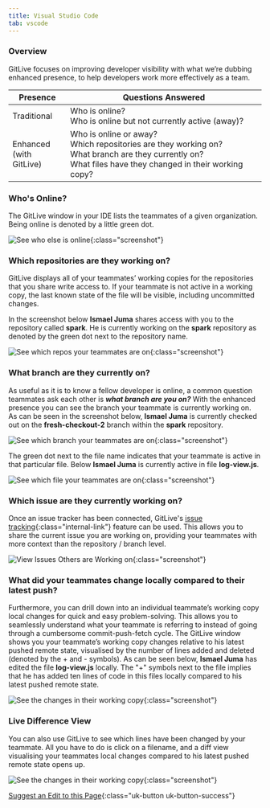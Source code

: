 ```yaml
---
title: Visual Studio Code
tab: vscode
---
```

### Overview

GitLive focuses on improving developer visibility with what we’re dubbing enhanced presence, to help developers work more effectively as a team.

<table>
<thead>
<tr>
   <th>Presence</th>
   <th>Questions Answered</th>
  </tr>
</thead>
 <tbody>
  <tr>
   <td>Traditional</td>
   <td>
    Who is online?<br />
    Who is online but not currently active (away)?
   </td>
  </tr>
  <tr>
   <td>Enhanced<br />
    (with GitLive)
   </td>
   <td>
    Who is online or away?<br />
    Which repositories are they working on?<br />
    What branch are they currently on?<br />
    What files have they changed in their working copy?
   </td>
  </tr>
 </tbody>
</table>

### Who's Online?

The GitLive window in your IDE lists the teammates of a given organization. Being online is denoted by a little green dot.

![See who else is online](/uploads/visibility-online-vscode.png "Online Visibility"){:class="screenshot"}

### Which repositories are they working on?

GitLive displays all of your teammates’ working copies for the repositories that you share write access to. If your teammate is not active in a working copy, the last known state of the file will be visible, including uncommitted changes.

In the screenshot below **Ismael Juma** shares access with you to the repository called **spark**. He is currently working on the **spark** repository as denoted by the green dot next to the repository name.

![See which repos your teammates are on](/uploads/visibility-repo-vscode.png "Which Repo"){:class="screenshot"}

### What branch are they currently on?

As useful as it is to know a fellow developer is online, a common question teammates ask each other is ***what branch are you on?***
With the enhanced presence you can see the branch your teammate is currently working on. As can be seen in the screenshot below, **Ismael Juma** is currently checked out on the **fresh-checkout-2** branch within the **spark** repository.


![See which branch your teammates are on](/uploads/visibility-branch-vscode.png "Which Branch"){:class="screenshot"}

The green dot next to the file name indicates that your teammate is active in that particular file. Below **Ismael Juma** is currently active in file **log-view.js**.

![See which file your teammates are on](/uploads/visibility-file-vscode.png "Which File"){:class="screenshot"}

### Which issue are they currently working on?

Once an issue tracker has been connected, GitLive's [issue tracking](/docs/issuetracking/){:class="internal-link"} feature can be used. This allows you to share the current issue you are working on, providing your teammates with more context than the repository / branch level.

![View Issues Others are Working on](/uploads/vscode-issue-tracker-visibility.png "View Issues Others are Working on"){:class="screenshot"}

### What did your teammates change locally compared to their latest push?

Furthermore, you can drill down into an individual teammate’s working copy local changes for quick and easy problem-solving. This allows you to seamlessly understand what your teammate is referring to instead of going through a cumbersome commit-push-fetch cycle. The GitLive window shows you your teammate’s working copy changes relative to his latest pushed remote state, visualised by the number of lines added and deleted (denoted by the + and - symbols). As can be seen below, **Ismael Juma** has edited the file **log-view.js** locally. The "+" symbols next to the file implies that he has added ten lines of code in this files locally compared to his latest pushed remote state.

![See the changes in their working copy](/uploads/visibility-working-copy-vscode.png "Working Copy Changes"){:class="screenshot"}

### Live Difference View

You can also use GitLive to see which lines have been changed by your teammate. All you have to do is click on a filename, and a diff view visualising your teammates local changes compared to his latest pushed remote state opens up.

![See the changes in their working copy](/uploads/vscode-diff-view.png "Diff View"){:class="screenshot"}


[Suggest an Edit to this Page](https://github.com/GitLiveApp/GitLive/edit/master/_sections/visibility-vscode.md){:class="uk-button uk-button-success"}

